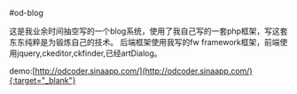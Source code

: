 #od-blog

这是我业余时间抽空写的一个blog系统，使用了我自己写的一套php框架，写这套东东纯粹是为锻炼自己的技术。
后端框架使用我写的fw framework框架，前端使用jquery,ckeditor,ckfinder,已经artDialog。

demo:[http://odcoder.sinaapp.com/](http://odcoder.sinaapp.com/){:target="_blank"}
